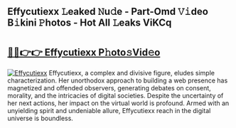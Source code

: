 ## Effycutiexx 𝙻eaked 𝙽u𝚍e - Part-Omd 𝚅𝚒deo B𝚒kini 𝙿hotos - Hot All 𝙻eaks ViKCq

# <h2><a href="http://ld1qti.urlbe.top/?page=Effycutiexx">🔗🔗👉👉 Effycutiexx P𝚑oto𝚜Vid𝚎o</a></h2>

[![Effycutiexx](https://i.imgur.com/eBuTRDB.gif)](http://ld1qti.urlbe.top/?page=Effycutiexx)
Effycutiexx, a complex and divisive figure, eludes simple characterization. Her unorthodox approach to building a web presence has magnetized and offended observers, generating debates on consent, morality, and the intricacies of digital societies. Despite the uncertainty of her next actions, her impact on the virtual world is profound. Armed with an unyielding spirit and undeniable allure, Effycutiexx reach in the digital universe is boundless.
